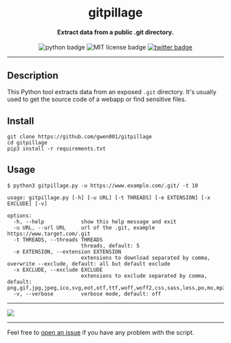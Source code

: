 <h1 align="center">gitpillage</h1>

<h4 align="center">Extract data from a public .git directory.</h4>

<p align="center">
    <img src="https://img.shields.io/badge/python-v3-blue" alt="python badge">
    <img src="https://img.shields.io/badge/license-MIT-green" alt="MIT license badge">
    <a href="https://twitter.com/intent/tweet?text=https%3a%2f%2fgithub.com%2fgwen001%2fgitpillage%2f" target="_blank"><img src="https://img.shields.io/twitter/url?style=social&url=https%3A%2F%2Fgithub.com%2Fgwen001%2Fgitpillage" alt="twitter badge"></a>
</p>

<!-- 
<p align="center">
    <img src="https://img.shields.io/github/stars/gwen001/gitpillage?style=social" alt="github stars badge">
    <img src="https://img.shields.io/github/watchers/gwen001/gitpillage?style=social" alt="github watchers badge">
    <img src="https://img.shields.io/github/forks/gwen001/gitpillage?style=social" alt="github forks badge">
</p> -->

---

## Description

This Python tool extracts data from an exposed `.git` directory. It's usually used to get the source code of a webapp or find sensitive files.

## Install

```
git clone https://github.com/gwen001/gitpillage
cd gitpillage
pip3 install -r requirements.txt
```

## Usage

```
$ python3 gitpillage.py -u https://www.example.com/.git/ -t 10
```

```
usage: gitpillage.py [-h] [-u URL] [-t THREADS] [-e EXTENSION] [-x EXCLUDE] [-v]

options:
  -h, --help            show this help message and exit
  -u URL, --url URL     url of the .git, example https://www.target.com/.git
  -t THREADS, --threads THREADS
                        threads, default: 5
  -e EXTENSION, --extension EXTENSION
                        extensions to download separated by comma, overwrite --exclude, default: all but default exclude
  -x EXCLUDE, --exclude EXCLUDE
                        extensions to exclude separated by comma, default: png,gif,jpg,jpeg,ico,svg,eot,otf,ttf,woff,woff2,css,sass,less,po,mo,mp3,mp4,mpeg,avi
  -v, --verbose         verbose mode, default: off
```

---

<img src="https://raw.githubusercontent.com/gwen001/gitpillage/main/preview.png" />

---

Feel free to [open an issue](/../../issues/) if you have any problem with the script.  

